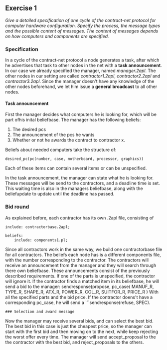 ## Exercise 1

*Give a detailed specification of one cycle of the contract-net protocol for computer hardware configuration. Specify the process, the message types and the possible content of messages. The content of messages depends on how computers and components are specified.*

### Specification

In a cycle of the contract-net protocol a node generates a task, after which he advertises that task to other nodes in the net with a **task
announcement**. In our case we already specified the manager, named *manager.2apl*. The other nodes in our setting are called *contractor1.2apl*,
*contractor2.2apl* and *contractor3.2apl*. Since the manager doesn't have any knowledge of the other nodes beforehand, we let him issue
a **general broadcast** to all other nodes.

#### Task announcement

First the manager decides what computers he is looking for, which will be part ofhis inital beliefbase. The manager has the following
beliefs:
1. The desired pcs
2. The announcement of the pcs he wants
3. Whether or not he awards the contract to contractor x.

Beliefs about needed computers take the structure of:

    desired_pc(pc(number, case, motherboard, processor, graphics))
Each of these items can contain several items or can be unspecified. 

In the task announcement, the manager can state what he is looking for. These messages will be send to the contractors, and a deadline time
is set. This waiting time is also in the managers beliefbase, along with the beliefupdate to update until the deadline has passed.

### Bid round

As explained before, each contractor has its own .2apl file, consisting of

    include: contractorbase.2apl;
    
    beliefs:
	    include: components1.pl;
	    
Since all contractors work in the same way, we build one contractorbase file for all contractors. The beliefs each node has is a different components
file, with the number corresponding to the contractor. The contractors will receive an announcement from the manager and they will search
through there own beliefbase. These announcements consist of the previously described requirements. If one of the parts is unspecified,
the contractor will ignore it. If the contractor finds a matched item in its beliefbase, he will send a bid to the manager:
    sendresponse(propose,
					pc_case(
						MANUF_R,
						TYPE_R,
						SHAPE_R,
						ATX_R,
						POWER_R,
						COL_R,
						SUITFOR_R,
						PRICE_R
					)
With all the specified parts and the bid price. If the contractor doens't have a corresponding pc_case, he will send a ```sendresponse(refuse, SPEC).

	### Selection and award message
Now the manager may receive several bids, and can select the best bid. The best bid in this case is just the cheapest price, so the manager
can start with the first bid and then moving on to the next, while keep rejecting the worst offer every time. The manager will send
accept_proposal to the the contractor with the best bid, and reject_proposals to the others.

